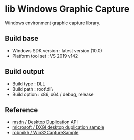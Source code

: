 # lib Windows Graphic Capture #
Windows environment graphic capture library.

## Build base ##
- Windows SDK version : latest version (10.0) 
- Platform tool set : VS 2019 v142 

## Build output ##
- Build type : DLL 
- Build path : root\dll\ 
- Build option : x86, x64 / debug, release

## Reference ##
- [msdn / Desktop Duplication API](https://docs.microsoft.com/en-us/windows/win32/direct3ddxgi/desktop-dup-api) 
- [microsoft / DXGI desktop duplication sample](https://github.com/microsoft/Windows-classic-samples/tree/master/Samples/DXGIDesktopDuplication) 
- [robmikh / Win32CaptureSample](https://github.com/robmikh/Win32CaptureSample) 
